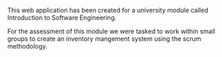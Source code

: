 This web application has been created for a university module called Introduction to Software Engineering. 

For the assessment of this module we were tasked to work within small groups to create an inventory mangement system using the scrum methodology. 
